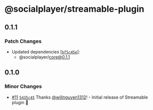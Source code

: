 # @socialplayer/streamable-plugin

## 0.1.1

### Patch Changes

- Updated dependencies
  [[`bf5c45e`](https://github.com/willnguyen1312/socialplayer/commit/bf5c45e9c59fd4196a86ad08601dc1f14febcc7c)]:
  - @socialplayer/core@0.1.1

## 0.1.0

### Minor Changes

- [#11](https://github.com/willnguyen1312/socialplayer/pull/11)
  [`5435c45`](https://github.com/willnguyen1312/socialplayer/commit/5435c4598333b94892d1b73e10161fd8214e293b) Thanks
  [@willnguyen1312](https://github.com/willnguyen1312)! - Initial release of Streamable plugin 🚀

